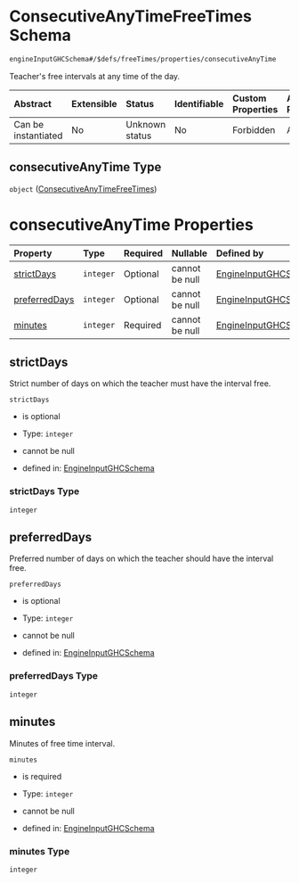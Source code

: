 # ConsecutiveAnyTimeFreeTimes Schema

```txt
engineInputGHCSchema#/$defs/freeTimes/properties/consecutiveAnyTime
```

Teacher's free intervals at any time of the day.

| Abstract            | Extensible | Status         | Identifiable | Custom Properties | Additional Properties | Access Restrictions | Defined In                                                        |
| :------------------ | :--------- | :------------- | :----------- | :---------------- | :-------------------- | :------------------ | :---------------------------------------------------------------- |
| Can be instantiated | No         | Unknown status | No           | Forbidden         | Allowed               | none                | [ghc.schema.json*](../out/ghc.schema.json "open original schema") |

## consecutiveAnyTime Type

`object` ([ConsecutiveAnyTimeFreeTimes](ghc-defs-freetimes-properties-consecutiveanytimefreetimes.md))

# consecutiveAnyTime Properties

| Property                        | Type      | Required | Nullable       | Defined by                                                                                                                                                                                                   |
| :------------------------------ | :-------- | :------- | :------------- | :----------------------------------------------------------------------------------------------------------------------------------------------------------------------------------------------------------- |
| [strictDays](#strictdays)       | `integer` | Optional | cannot be null | [EngineInputGHCSchema](ghc-defs-freetimes-properties-consecutiveanytimefreetimes-properties-strictdays.md "engineInputGHCSchema#/$defs/freeTimes/properties/consecutiveAnyTime/properties/strictDays")       |
| [preferredDays](#preferreddays) | `integer` | Optional | cannot be null | [EngineInputGHCSchema](ghc-defs-freetimes-properties-consecutiveanytimefreetimes-properties-preferreddays.md "engineInputGHCSchema#/$defs/freeTimes/properties/consecutiveAnyTime/properties/preferredDays") |
| [minutes](#minutes)             | `integer` | Required | cannot be null | [EngineInputGHCSchema](ghc-defs-freetimes-properties-consecutiveanytimefreetimes-properties-minutes.md "engineInputGHCSchema#/$defs/freeTimes/properties/consecutiveAnyTime/properties/minutes")             |

## strictDays

Strict number of days on which the teacher must have the interval free.

`strictDays`

*   is optional

*   Type: `integer`

*   cannot be null

*   defined in: [EngineInputGHCSchema](ghc-defs-freetimes-properties-consecutiveanytimefreetimes-properties-strictdays.md "engineInputGHCSchema#/$defs/freeTimes/properties/consecutiveAnyTime/properties/strictDays")

### strictDays Type

`integer`

## preferredDays

Preferred number of days on which the teacher should have the interval free.

`preferredDays`

*   is optional

*   Type: `integer`

*   cannot be null

*   defined in: [EngineInputGHCSchema](ghc-defs-freetimes-properties-consecutiveanytimefreetimes-properties-preferreddays.md "engineInputGHCSchema#/$defs/freeTimes/properties/consecutiveAnyTime/properties/preferredDays")

### preferredDays Type

`integer`

## minutes

Minutes of free time interval.

`minutes`

*   is required

*   Type: `integer`

*   cannot be null

*   defined in: [EngineInputGHCSchema](ghc-defs-freetimes-properties-consecutiveanytimefreetimes-properties-minutes.md "engineInputGHCSchema#/$defs/freeTimes/properties/consecutiveAnyTime/properties/minutes")

### minutes Type

`integer`
